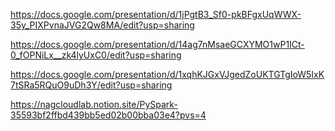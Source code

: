 https://docs.google.com/presentation/d/1jPgtB3_Sf0-pkBFgxUqWWX-35y_PIXPvnaJVG2Qw8MA/edit?usp=sharing

https://docs.google.com/presentation/d/14ag7nMsaeGCXYMO1wP1ICt-0_fOPNiLx__zk4lyUxC0/edit?usp=sharing

https://docs.google.com/presentation/d/1xqhKJGxVJgedZoUKTGTgIoW5IxK7tSRa5RQuO9uDh3Y/edit?usp=sharing

https://nagcloudlab.notion.site/PySpark-35593bf2ffbd439bb5ed02b00bba03e4?pvs=4